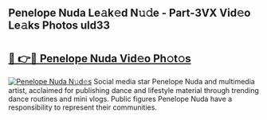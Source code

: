 ## Penelope Nuda Le𝚊k𝚎d N𝚞𝚍e - Part-3VX Vid𝚎o Le𝚊ks Photos uld33

# <h2><a href="http://fbeggkq.evod.top/?m=Penelope+Nuda">🔗 👉🔴 Penelope Nuda Vid𝚎o Ph𝚘t𝚘s</a></h2>

[![Penelope Nuda N𝚞d𝚎s](https://i.imgur.com/8V9OHl7.gif)](http://fbeggkq.evod.top/?m=Penelope+Nuda)
Social media star Penelope Nuda and multimedia artist, acclaimed for publishing dance and lifestyle material through trending dance routines and mini vlogs. Public figures Penelope Nuda have a responsibility to represent their communities. 
